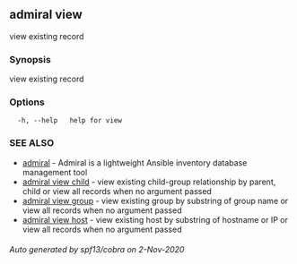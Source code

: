 ## admiral view

view existing record

### Synopsis

view existing record

### Options

```
  -h, --help   help for view
```

### SEE ALSO

* [admiral](admiral.md)	 - Admiral is a lightweight Ansible inventory database management tool
* [admiral view child](admiral_view_child.md)	 - view existing child-group relationship by parent, child or view all records when no argument passed
* [admiral view group](admiral_view_group.md)	 - view existing group by substring of group name or view all records when no argument passed
* [admiral view host](admiral_view_host.md)	 - view existing host by substring of hostname or IP or view all records when no argument passed

###### Auto generated by spf13/cobra on 2-Nov-2020
